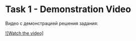 # Task 1 - Demonstration Video

Видео с демонстрацией решения задания:

[![Watch the video]](http://www.youtube.com/watch?v=7OfGBzTkOB4)